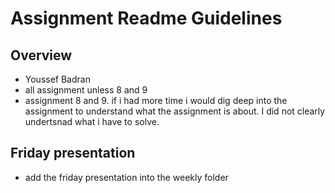 # Assignment Readme Guidelines

## Overview

- Youssef Badran
- all assignment unless 8 and 9
- assignment 8 and 9. if i had more time i would dig deep into the assignment to understand what the assignment is about. I did not clearly undertsnad what i have to solve.

## Friday presentation
- add the friday presentation into the weekly folder
